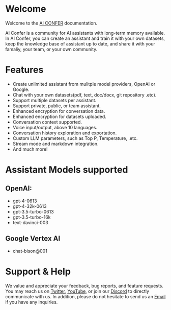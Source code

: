 # Welcome

Welcome to the [AI CONFER](https://aiconfer.com) documentation.

AI Confer is a community for AI assistants with long-term memory available. In AI Confer, you can create an assistant and train it with your own datasets, keep the knowledge base of assistant up to date, and share it with your famaliy, your team, or your own community.


# Features

+ Create unlimited assistant from mulitple model providers, OpenAI or Google.
+ Chat with your own datasets(pdf, text, doc/docx, git repository .etc).
+ Support multiple datasets per assistant.
+ Support private, public, or team assistant. 
+ Enhanced encryption for conversation data.
+ Enhanced encryption for datasets uploaded.
+ Conversation context supported.
+ Voice input/output, above 10 languages.
+ Conversation history exploration and exportation.
+ Custom LLM parameters, such as Top P, Temperature, .etc.
+ Stream mode and markdown integration.
+ And much more!


# Assistant Models supported

## OpenAI:
+  gpt-4-0613
+  gpt-4-32k-0613
+  gpt-3.5-turbo-0613
+  gpt-3.5-turbo-16k
+  text-davinci-003

## Google Vertex AI
+  chat-bison@001

# Support & Help

We value and appreciate your feedback, bug reports, and feature requests. You may reach us on [Twitter](https://twitter.com/AiConfer), [YouTube](https://www.youtube.com/channel/UCbLGVbs_3V4hkZHVdfk-ZpA), or join our [Discord](https://discord.gg/4JaeYr9Vqk) to directly communicate with us. In addition, please do not hesitate to send us an [Email](mailto:support@aiconfer.com) if you have any inquiries.
